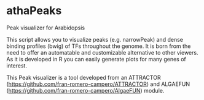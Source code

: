 # athaPeaks
Peak visualizer for Arabidopsis 


This script allows you to visualize peaks (e.g. narrowPeak) and dense binding profiles (bwig) of TFs throughout the genome. It is born from the need to offer an automatable and customizable alternative to other viewers. As it is developed in R you can easily generate plots for many genes of interest.


This Peak visualizer is a tool developed from an ATTRACTOR (https://github.com/fran-romero-campero/ATTRACTOR)
and ALGAEFUN (https://github.com/fran-romero-campero/AlgaeFUN) module.  
